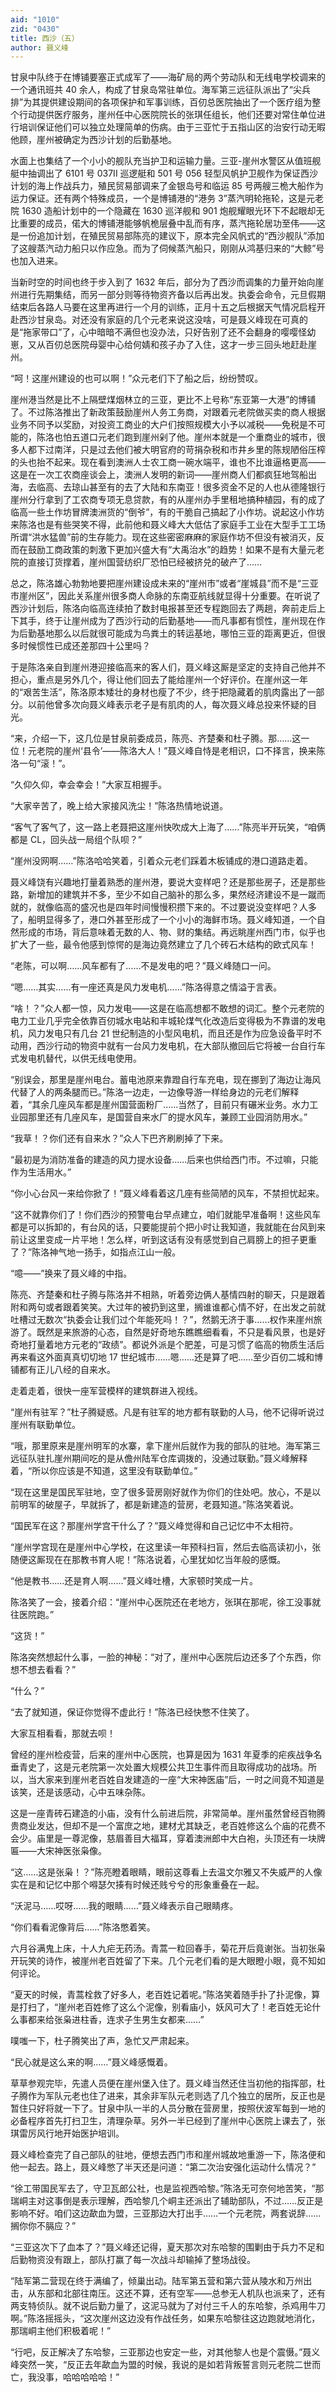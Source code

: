 ```yaml
---
aid: "1010"
zid: "0430"
title: 西沙（五）
author: 聂义峰
---
```


甘泉中队终于在博铺要塞正式成军了——海矿局的两个劳动队和无线电学校调来的一个通讯班共 40 余人，构成了甘泉岛常驻单位。海军第三远征队派出了“尖兵排”为其提供建设期间的各项保护和军事训练，百仞总医院抽出了一个医疗组为整个行动提供医疗服务，崖州任中心医院院长的张琪任组长，他们还要对常住单位进行培训保证他们可以独立处理简单的伤病。由于三亚忙于五指山区的治安行动无暇他顾，崖州被确定为西沙计划的后勤基地。

水面上也集结了一个小小的舰队充当护卫和运输力量。三亚-崖州水警区从值班舰艇中抽调出了 6101 号 037II 巡逻艇和 501 号 056 轻型风帆护卫舰作为保证西沙计划的海上作战兵力，殖民贸易部调来了金银岛号和临运 85 号两艘三桅大船作为运力保证。还有两个特殊成员，一个是博铺港的“港务 3”蒸汽明轮拖轮，这是元老院 1630 造船计划中的一个隐藏在 1630 巡洋舰和 901 炮舰耀眼光环下不起眼却无比重要的成员，偌大的博铺港能够帆桅层叠中乱而有序，蒸汽拖轮居功至伟——这是一份追加计划，在殖民贸易部陈亮的建议下，原本完全风帆式的“西沙舰队”添加了这艘蒸汽动力船只以作应急。而为了伺候蒸汽船只，刚刚从鸿基归来的“大鲸”号也加入进来。

当新时空的时间也终于步入到了 1632 年后，部分为了西沙而调集的力量开始向崖州进行先期集结，而另一部分则等待物资齐备以后再出发。执委会命令，元旦假期结束后各路人马要在这里再进行一个月的训练，正月十五之后根据天气情况启程开赴西沙甘泉岛。对还没有家庭的几个元老来说这没啥，可是聂义峰现在可真的是“拖家带口”了，心中暗暗不满但也没办法，只好告别了还不会翻身的嘤嘤怪幼崽，又从百仞总医院母婴中心给何婧和孩子办了入住，这才一步三回头地赶赴崖州。

“呵！这崖州建设的也可以啊！”众元老们下了船之后，纷纷赞叹。

崖州港当然是比不上隔壁煤烟林立的三亚，更比不上号称“东亚第一大港”的博铺了。不过陈洛推出了新政策鼓励崖州人务工务商，对跟着元老院做买卖的商人根据业务不同予以奖励，对投资工商业的大户们按照规模大小予以减税——免税是不可能的，陈洛也怕五道口元老们跑到崖州剁了他。崖州本就是一个重商业的城市，很多人都下过南洋，只是过去他们被大明官府的苛捐杂税和市井乡里的陈规陋俗压榨的头也抬不起来。现在看到澳洲人士农工商一碗水端平，谁也不比谁逼格更高——这是在一次工农商座谈会上，澳洲人发明的新词——崖州商人们都疯狂地驾船出海，去临高、去琼山甚至有的去了大陆和东南亚！很多资金不足的人也从德隆银行崖州分行拿到了工农商专项无息贷款，有的从崖州办手里租地搞种植园，有的成了临高一些土作坊冒牌澳洲货的“倒爷”，有的干脆自己搞起了小作坊。说起这小作坊来陈洛也是有些哭笑不得，此前他和聂义峰大大低估了家庭手工业在大型手工工场所谓“洪水猛兽”前的生存能力。现在这些密密麻麻的家庭作坊不但没有被消灭，反而在鼓励工商政策的刺激下更加兴盛大有“大禹治水”的趋势！如果不是有大量元老院的直接订货撑着，崖州国营纺织厂恐怕已经被挤兑的破产了……

总之，陈洛雄心勃勃地要把崖州建设成未来的“崖州市”或者“崖城县”而不是“三亚市崖州区”，因此关系崖州很多商人命脉的东南亚航线就显得十分重要。在听说了西沙计划后，陈洛向临高连续拍了数封电报甚至还专程跑回去了两趟，奔前走后上下其手，终于让崖州成为了西沙行动的后勤基地——而凡事都有惯性，崖州现在作为后勤基地那么以后就很可能成为鸟粪土的转运基地，哪怕三亚的距离更近，但很多时候惯性已成还差那四十公里吗？

于是陈洛亲自到崖州港迎接临高来的客人们，聂义峰这厮是坚定的支持自己他并不担心，重点是另外几个，得让他们回去了能给崖州一个好评价。在崖州这一年的“艰苦生活”，陈洛原本矮壮的身材也瘦了不少，终于把隐藏着的肌肉露出了一部分。以前他曾多次向聂义峰表示老子是有肌肉的人，每次聂义峰总投来怀疑的目光。

“来，介绍一下，这几位是甘泉前委成员，陈亮、齐楚秦和杜子腾。那……这一位！元老院的崖州‘县令’——陈洛大人！”聂义峰自恃是老相识，口不择言，换来陈洛一句“滚！”。

“久仰久仰，幸会幸会！”大家互相握手。

“大家辛苦了，晚上给大家接风洗尘！”陈洛热情地说道。

“客气了客气了，这一路上老聂把这崖州快吹成大上海了……”陈亮半开玩笑，“咱俩都是 CL，回头战一局组个队呗？”

“崖州没网啊……”陈洛哈哈笑着，引着众元老们踩着木板铺成的港口道路走着。

聂义峰饶有兴趣地打量着熟悉的崖州港，要说大变样吧？还是那些房子，还是那些路，新增加的建筑并不多，至少不如自己脑补的那么多，果然经济建设不是一蹴而就的，就像临高的盛况也是四年时间慢慢积攒下来的。不过要说没变样吧？人多了，船明显得多了，港口外甚至形成了一个小小的海鲜市场。聂义峰知道，一个自然形成的市场，背后意味着无数的人、物、财的集结。再远眺崖州西门市，似乎也扩大了一些，最令他感到惊愕的是海边竟然建立了几个砖石木结构的欧式风车！

“老陈，可以啊……风车都有了……不是发电的吧？”聂义峰随口一问。

“嗯……其实……有一座还真是风力发电机……”陈洛得意之情溢于言表。

“啥！？”众人都一惊，风力发电——这是在临高想都不敢想的词汇。整个元老院的电力工业几乎完全依靠百仞城水电站和丰城轮煤气化改造后变得极为不靠谱的发电机，风力发电只有几台 21 世纪制造的小型风电机，而且还是作为应急设备平时不动用，西沙行动的物资中就有一台风力发电机，在大部队撤回后它将被一台自行车式发电机替代，以供无线电使用。

“别误会，那里是崖州电台。蓄电池原来靠蹬自行车充电，现在挪到了海边让海风代替了人的两条腿而已。”陈洛一边走，一边像导游一样给身边的元老们解释着，“其余几座风车都是崖州国营面粉厂……当然了，目前只有碾米业务。水力工业园那里还有几座风车，是国营自来水厂的提水风车，兼顾工业园消防用水。”

“我草！？你们还有自来水？”众人下巴齐刷刷掉了下来。

“最初是为消防准备的建造的风力提水设备……后来也供给西门市。不过嘛，只能作为生活用水。”

“你小心台风一来给你掀了！”聂义峰看着这几座有些简陋的风车，不禁担忧起来。

“这不就靠你们了！你们西沙的预警电台早点建立，咱们就能早准备啊！这些风车都是可以拆卸的，有台风的话，只要能提前个把小时让我知道，我就能在台风到来前让这里变成一片平地！怎么样，听到这话有没有感觉到自己肩膀上的担子更重了？”陈洛神气地一扬手，如指点江山一般。

“噫——”换来了聂义峰的中指。

陈亮、齐楚秦和杜子腾与陈洛并不相熟，听着旁边俩人基情四射的聊天，只是跟着附和两句或者跟着笑笑。大过年的被扔到这里，搁谁谁都心情不好，在出发之前就吐槽过无数次“执委会让我们过个年能死吗！？”，然鹅无济于事……权作来崖州旅游了。既然是来旅游的心态，自然是好奇地东瞧瞧细看看，不只是看风景，也是好奇地打量着地方元老的“政绩”。都说外派是个肥差，可是习惯了临高的物质生活后再来看这外面真真切切地 17 世纪城市……嗯……还是算了吧……至少百仞二城和博铺都有正儿八经的自来水。

走着走着，很快一座军营模样的建筑群进入视线。

“崖州有驻军？”杜子腾疑惑。凡是有驻军的地方都有联勤的人马，他不记得听说过崖州有联勤单位。

“哦，那里原来是崖州明军的水寨，拿下崖州后就作为我的部队的驻地。海军第三远征队驻扎崖州期间吃的是从儋州陆军仓库调拨的，没通过联勤。”聂义峰解释着，“所以你应该是不知道，这里没有联勤单位。”

“现在这里是国民军驻地，空了很多营房刚好就作为你们的住处吧。放心，不是以前明军的破屋子，早就拆了，都是新建造的营房，老聂知道。”陈洛笑着说。

“国民军在这？那崖州学宫干什么了？”聂义峰觉得和自己记忆中不太相符。

“崖州学宫现在是崖州中心学校，在这里读一年预科扫盲，然后去临高读初小，张随便这厮现在在那教书育人呢！”陈洛说着，心里犹如忆当年般的感慨。

“他是教书……还是育人啊……”聂义峰吐槽，大家顿时笑成一片。

陈洛笑了一会，接着介绍：“崖州中心医院还在老地方，张琪在那呢，徐工没事就往医院跑。”

“这货！”

陈洛突然想起什么事，一脸的神秘：“对了，崖州中心医院后边还多了个东西，你想不想去看看？”

“什么？”

“去了就知道，保证你觉得不虚此行！”陈洛已经快憋不住笑了。

大家互相看看，那就去呗！

曾经的崖州检疫营，后来的崖州中心医院，也算是因为 1631 年夏季的疟疾战争名垂青史了，这是元老院第一次处置大规模公共卫生事件而且取得成功的战场。所以，当大家来到崖州老百姓自发建造的一座“大宋神医庙”后，一时之间竟不知道是该笑，还是该感动，心中五味杂陈。

这是一座青砖石建造的小庙，没有什么前进后院，非常简单。崖州虽然曾经百物腾贵商业发达，但却不是一个富庶之地，建材尤其缺乏，老百姓修这么个庙的花费不会少。庙里是一尊泥像，慈眉善目大福耳，穿着澳洲郎中大白袍，头顶还有一块牌匾——大宋神医张枭像。

“这……这是张枭！？”陈亮瞪着眼睛，眼前这尊看上去温文尔雅又不失威严的人像实在是和记忆中那个嘚瑟欠揍有时候还贱兮兮的形象重叠在一起。

“沃泥马……哎呀……我的眼睛……”聂义峰表示自己眼睛疼。

“你们看看泥像背后……”陈洛憋着笑。

六月谷满鬼上床，十人九疟无药汤。青蒿一粒回春手，菊花开后竟谢张。当初张枭开玩笑的诗作，被崖州老百姓留了下来。几个元老们看的是大眼瞪小眼，竟不知如何评论。

“夏天的时候，青蒿栓救了好多人，老百姓记着呢。”陈洛笑着随手扑了扑泥像，算是打扫了，“崖州老百姓修了这么个泥像，别看庙小，妖风可大了！老百姓无论什么事都来给张枭进柱香，连求子生男生女都来……”

噗嗤一下，杜子腾笑出了声，急忙又严肃起来。

“民心就是这么来的啊……”聂义峰感慨着。

草草参观完毕，先遣人员便在崖州堡入住了。聂义峰当然还住当初他的指挥部，杜子腾作为军队元老也住了进来，其余非军队元老则选了几个独立的居所，反正也是暂住只好将就一下了。甘泉中队一半的人员分散在营房里，按照伏波军每到一地的必备程序首先打扫卫生，清理杂草。另外一半已经到了崖州中心医院上课去了，张琪雷厉风行地开始医护培训。

聂义峰检查完了自己部队的驻地，便想去西门市和崖州城故地重游一下，陈洛便和他一起去。路上，聂义峰憋了半天还是问道：“第二次治安强化运动什么情况？”

“徐工带国民军去了，守卫瓦郎公社，也是监视西哈黎。”陈洛无可奈何地苦笑，“那瑞峒主对这事倒是表示理解，西哈黎几个峒主还派出了辅助部队，不过……反正是影响不好。咱们这边歃血为盟，三亚那边大打出手……一个元老院，两套说辞……搁你你不膈应？”

“三亚这次下了血本了？”聂义峰还记得，夏天那次对东哈黎的围剿由于兵力不足和后勤物资没有跟上，部队打赢了每一次战斗却输掉了整场战役。

“陆军第二营现在终于满编了，倾巢出动。陆军第五营和第六营从陵水和万州出击，从东部和北部往南压。这还不算，还有空军——总参无人机队也派来了，还有两支特侦队。就不说后勤力量了，这泥马就为了对付三千人的东哈黎，杀鸡用牛刀啊。”陈洛摇摇头，“这次崖州这边没有作战任务，如果东哈黎往这边跑就地消化，那瑞峒主他们积极着呢！”

“行吧，反正解决了东哈黎，三亚那边也安定一些，对其他黎人也是个震慑。”聂义峰突然一笑，“反正去年歃血为盟的时候，我说的是如若背叛誓言则元老院二世而亡，我没事，哈哈哈哈哈！”
